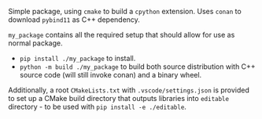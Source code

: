 Simple package, using `cmake` to build a `cpython` extension. Uses `conan` to download `pybind11` as C++ dependency.

`my_package` contains all the required setup that should allow for use as normal package.
 - `pip install ./my_package` to install.
 - `python -m build ./my_package` to build both source distribution with C++ source code (will still invoke conan) and a binary wheel.

 Additionally, a root `CMakeLists.txt` with `.vscode/settings.json` is provided to set up a CMake build directory that outputs libraries into `editable` directory - to be used with `pip install -e ./editable`.
 
